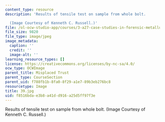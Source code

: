 ```yaml
---
content_type: resource
description: 'Results of tensile test on sample from whole bolt.

  (Image Courtesy of Kenneth C. Russell.)'
file: /ol-ocw-studio-app/courses/3-a27-case-studies-in-forensic-metallurgy-fall-2007/f8516bdae3b8a41dd916a25d5ff97f3e_39.jpg
file_size: 9820
file_type: image/jpeg
image_metadata:
  caption: ''
  credit: ''
  image-alt: ''
learning_resource_types: []
license: https://creativecommons.org/licenses/by-nc-sa/4.0/
ocw_type: OCWImage
parent_title: Misplaced Trust
parent_type: CourseSection
parent_uid: f788fb1b-8fa0-8f29-a1e7-89b3eb276bc8
resourcetype: Image
title: 39.jpg
uid: f8516bda-e3b8-a41d-d916-a25d5ff97f3e
---
```

Results of tensile test on sample from whole bolt.
(Image Courtesy of Kenneth C. Russell.)